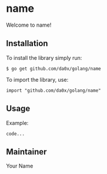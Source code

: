 # name
Welcome to name!
## Installation
To install the library simply run:
```
$ go get github.com/da0x/golang/name
```
To import the library, use:
```
import "github.com/da0x/golang/name"
```
## Usage
Example:
```
code...
```
## Maintainer
Your Name
